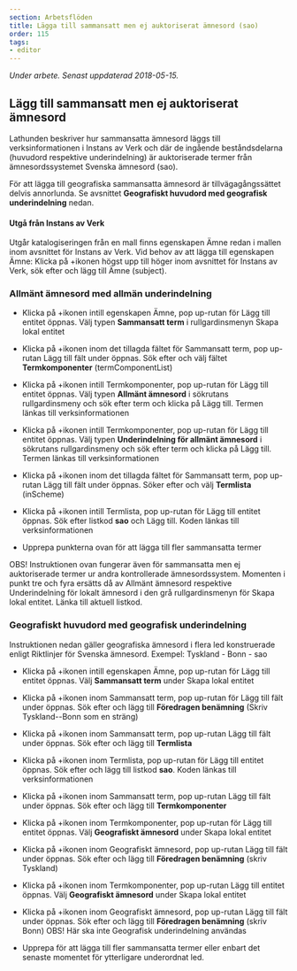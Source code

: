 ```yaml
---
section: Arbetsflöden
title: Lägga till sammansatt men ej auktoriserat ämnesord (sao)
order: 115
tags:
- editor
---
```

*Under arbete. Senast uppdaterad 2018-05-15.*

## Lägg till sammansatt men ej auktoriserat ämnesord 

Lathunden beskriver hur sammansatta ämnesord läggs till verksinformationen i Instans av Verk och där de ingående beståndsdelarna (huvudord respektive underindelning) är auktoriserade termer från ämnesordssystemet Svenska ämnesord (sao). 

För att lägga till geografiska sammansatta ämnesord är tillvägagångssättet delvis annorlunda. Se avsnittet **Geografiskt huvudord med geografisk underindelning** nedan.

#### Utgå från Instans av Verk
Utgår katalogiseringen från en mall finns egenskapen Ämne redan i mallen inom avsnittet för Instans av Verk. Vid behov av att lägga till egenskapen Ämne: Klicka på +ikonen högst upp till höger inom avsnittet för Instans av Verk, sök efter och lägg till Ämne (subject).

### Allmänt ämnesord med allmän underindelning

* Klicka på +ikonen intill egenskapen Ämne, pop up-rutan för Lägg till entitet öppnas. Välj typen **Sammansatt term** i rullgardinsmenyn Skapa lokal entitet

* Klicka på +ikonen inom det tillagda fältet för Sammansatt term, pop up-rutan Lägg till fält under öppnas. Sök efter och välj fältet **Termkomponenter** (termComponentList)

* Klicka på +ikonen intill Termkomponenter, pop up-rutan för Lägg till entitet öppnas. Välj typen **Allmänt ämnesord** i sökrutans rullgardinsmeny och sök efter term och klicka på Lägg till. Termen länkas till verksinformationen

* Klicka på +ikonen intill Termkomponenter, pop up-rutan för Lägg till entitet öppnas. Välj typen **Underindelning för allmänt ämnesord** i sökrutans rullgardinsmeny och sök efter term och klicka på Lägg till. Termen länkas till verksinformationen

* Klicka på +ikonen inom det tillagda fältet för Sammansatt term, pop up-rutan Lägg till fält under öppnas. Söker efter och välj **Termlista** (inScheme)

* Klicka på +ikonen intill Termlista, pop up-rutan för Lägg till entitet öppnas. Sök efter listkod **sao** och Lägg till. Koden länkas till verksinformationen

* Upprepa punkterna ovan för att lägga till fler sammansatta termer

OBS! Instruktionen ovan fungerar även för sammansatta men ej auktoriserade termer ur andra kontrollerade ämnesordssystem. Momenten i punkt tre och fyra ersätts då av Allmänt ämnesord respektive Underindelning för lokalt ämnesord i den grå rullgardinsmenyn för Skapa lokal entitet. Länka till aktuell listkod.

### Geografiskt huvudord med geografisk underindelning
Instruktionen nedan gäller geografiska ämnesord i flera led konstruerade enligt Riktlinjer för Svenska ämnesord.
Exempel: Tyskland - Bonn - sao

* Klicka på +ikonen intill egenskapen Ämne, pop up-rutan för Lägg till entitet öppnas. Välj **Sammansatt term** under Skapa lokal entitet

* Klicka på +ikonen inom Sammansatt term, pop up-rutan för Lägg till fält under öppnas. Sök efter och lägg till **Föredragen benämning** (Skriv Tyskland--Bonn som en sträng)

* Klicka på +ikonen inom Sammansatt term, pop up-rutan Lägg till fält under öppnas. Sök efter och lägg till **Termlista**

* Klicka på +ikonen inom Termlista, pop up-rutan för Lägg till entitet öppnas. Sök efter och lägg till listkod **sao**. Koden länkas till verksinformationen
    
* Klicka på +ikonen inom Sammansatt term, pop up-rutan Lägg till fält under öppnas. Sök efter och lägg till **Termkomponenter**

* Klicka på +ikonen inom Termkomponenter, pop up-rutan för Lägg till entitet öppnas. Välj **Geografiskt ämnesord** under Skapa lokal entitet

* Klicka på +ikonen inom Geografiskt ämnesord, pop up-rutan Lägg till fält under öppnas. Sök efter och lägg till **Föredragen benämning** (skriv Tyskland)
    
* Klicka på +ikonen inom Termkomponenter, pop up-rutan Lägg till entitet öppnas. Välj **Geografiskt ämnesord** under Skapa lokal entitet

* Klicka på +ikonen inom Geografiskt ämnesord, pop up-rutan Lägg till fält under öppnas. Sök efter och lägg till **Föredragen benämning** (skriv Bonn) OBS! Här ska inte Geografisk underindelning användas

* Upprepa för att lägga till fler sammansatta termer eller enbart det senaste momentet för ytterligare underordnat led.
